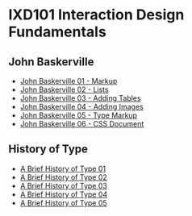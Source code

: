 IXD101 Interaction Design Fundamentals 
======================================

John Baskerville
----------------

- [John Baskerville 01 - Markup](https://eimercooney.github.io/John_baskerville/baskerville.html)
- [John Baskerville 02 - Lists](https://eimercooney.github.io/John_baskerville/list.html)
- [John Baskerville 03 - Adding Tables](https://eimercooney.github.io/John_baskerville/table.html)
- [John Baskerville 04 - Adding Images](https://eimercooney.github.io/John_baskerville/baskerville.html)
- [John Baskerville 05 - Type Markup](https://eimercooney.github.io/John_baskerville/type.html)
- [John Baskerville 06 - CSS Document](https://eimercooney.github.io/John_baskerville/style.css)

History of Type
---------------
- [A Brief History of Type 01](https://eimercooney.github.io/john_baskerville/historyoftype/historyoftype1.html)
- [A Brief History of Type 02](https://eimercooney.github.io/john_baskerville/historyoftype/historyoftype2.html)
- [A Brief History of Type 03](https://eimercooney.github.io/john_baskerville/historyoftype/historyoftype3.html)
- [A Brief History of Type 04](https://eimercooney.github.io/john_baskerville/historyoftype/historyoftype4.html)
- [A Brief History of Type 05](https://eimercooney.github.io/john_baskerville/historyoftype5.html)

